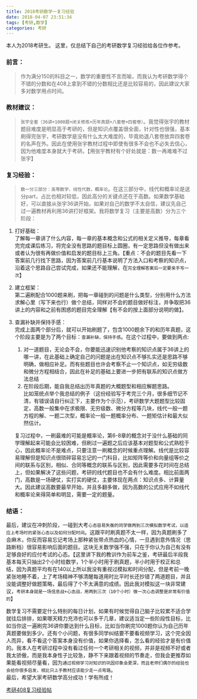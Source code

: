 ```yaml
---
title: 2018考研数学一复习经验
date: 2018-04-07 23:51:34
tags: [考研,数学]
categories: 考研
---
```


本人为2018考研生。
这里，仅总结下自己的考研数学复习经验给各位作参考。

### 前言：
>作为满分150的科目之一，数学的重要性不言而喻，而我认为考研数学得个不错的分数和在408上拿到不错的分数相比还是比较容易的，因此建议大家多对数学用点时间。

### 教材建议：
>`张宇全套（36讲+1000题+闭关修炼+历年真题+八套卷+四套卷）`。我觉得张宇的教材题目难度是明显高于考研的，但是知识点覆盖很全面，针对性也很强，基本刷得完张宇，考研数学是没有什么太大难度的，毕竟劝退八套卷放弃四套卷的名声在外。因此在使用张宇教材过程中即使有很多不会也不必失去信心，因为他难度本身就大于考研。【用张宇教材有个好处就是：数一再难难不过张宇】

### 复习经验：
>`数一分三部分：高等数学，线性代数，概率论`。在这三部分中，线代和概率论是送分part，占比也相对较低，因此高分的关键点还在于高数。如果数学基础好，可以直接从张宇36讲开始，如果对自己的数学不太自信，建议先自己过一遍教材再利用36讲打好框架。我将数学复习（主要是高数）分为三个阶段：

1. 打好基础：  
了解每一章讲了什么内容，每一章的基本概念和公式的相关定义推导，每章看完完成课后练习，将完全没有思路的题目标上圆圈，有一定思路但没有做出来或者认为很有再做价值和启发的题目标上三角。【重点：不会的题目先看一下答案前几行找下思路，因为答案前几行基本说明了方法入口和考察的知识点， 沿着这个思路自己尝试完成，如果还不能理解，在`完全理解答案后一定要亲手写一次`】
2. 建立框架：  
第二遍刷配合1000题来刷，把每一章碰到的问题是什么类型，分别用什么方法求解心里（写下来也行）做个总结，同样对不会的题目做好标注，并争取把36讲上的内容和之前有困惑的题目完全理解【有不会的按上面部分说明的做】。
3. 查漏补缺并保持手感：  
完成上面两个部分后，就可以开始刷题了，包含1000题余下的和历年真题，这个阶段主要是为了两个目标：`查漏补缺，保持手感`。在这个过程中，要做到两点:  
    1. 对一道题目，无论会不会，你要能迅速识别他考察的知识点属于36讲上的哪一讲，在此基础上确定自己的问题是出在知识点不够扎实还是思路不够明确，做相应补足。而有些题目也许会考察不止一个知识点，如无穷级数和微分方程相结合，因此在补足的基础上要进一步把有联系的知识点做方法总结
    2. 在阶段后期，能自我总结出历年真题的大概题型和相应解题思路。  
    比如笼统点举个我总结的例子（这份经验写于考完三个月，很多细节记不清，有错误请自行纠正下，主要作为个示范），考研数学大题题型比较固定，高数一般集中在求极限、无穷级数、微分方程等几块，线代一般一题方程的解、一题二次型，概率论一般一题概率分布、一题矩估计和最大似然估计。  

    复习过程中，一刷最难的可能是概率论，第6-8章的概念对于没什么基础的同学理解起来可能会比较困难，但刷过一遍题之后应该基本对题型和公式熟稔于心，因此概率论不是难点，只要注意一刷概念的时候重点理解。线代是比较容易理解但是知识点很琐碎容易忘记的一门科目，比如矩阵等价和向量组等价之间的联系与区别，相似、合同等概念的联系与区别，因此需要多花时间在总结上，但如果解决了这些问题，考研的线代题目也不会有什么难度。相比前面两门，高数是一场硬仗，实打实的硬仗，主要体现在两点：知识点多、计算量大。因此建议高数要最早开始，并且多翻多做，因为高数的公式应用不如线代和概率论来得简单和明显，需要一定的题量。
### 结语：
最后，建议在冲刺阶段，一碰到大考`心态容易失衡的同学做两到三次模拟数学考试，以适应上考场时的紧张心态以及如何分配时间`。这跟平时刷真题不太一样，因为真题刷多了会麻木，你反而容易忘记考场上那种紧张带点热血的心情，一旦遇到意外情况（思路断档）很容易影响后面的题目。这块无关数学强不强，只在于你认为自己有没有足够良好的应付考试的心态。【这里讲下我的教训作为前车之鉴，考研最后半段我基本每天只抽出2个小时给数学，1个半小时用于刷真题，半小时用于校正和总结，因为真题平均有在140以上所以我没有重视过模拟和时间分配，但是考前一晚紧张地睡不着，上了考场精神不够清醒每道用时比平时长还抄错了两道题目，并且没能调整好做题策略，最后得了个不太满意的成绩。因此我对模拟这一块非常建议，`考研本身就是一场信息战+心态战，用两到三次（10个小时）做一次心态调整是非常有价值的`】

数学复习不需要定什么特别的每日计划，如果有时候觉得自己脑子比较累不适合学就往后排排，如果哪天精力充沛也可以多干几章，建议适当定一些阶段性目标，比如当你这一遍刷完36讲你要达到什么目标，比如当你刷完1000题你认为自己历年真题要做到多少。还有个小问题，有很多同学纠结要不要看视频学习，这个完全因人而异，看不看这个答案本身没有价值，如果你选择看，怎么看的经验才是有价值的。我本人在考研过程中没有看过任何一个考研相关的视频，并非是视频不好或者我太骄傲，而是我本身性子比较急，静不下来跟着视频的节奏走，但我会更推荐如果能看视频尽量看，因为`通过视频学习对知识的巩固印象会更深，而且老师们偶尔的经验也会给你很多启发，相比只上手教材应该能少走一点弯路`。  
最后，希望大家考研数学高分成功！学有所成！

[考研408复习经验帖](https://mulavar.github.io/2018/04/07/cs-408/#more)